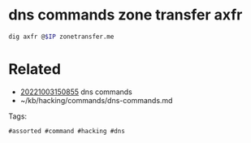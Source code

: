 # dns commands zone transfer axfr
```bash
dig axfr @$IP zonetransfer.me
```

# Related

- [20221003150855](/zet/20221003150855/README.md) dns commands
- ~/kb/hacking/commands/dns-commands.md

Tags:

    #assorted #command #hacking #dns
